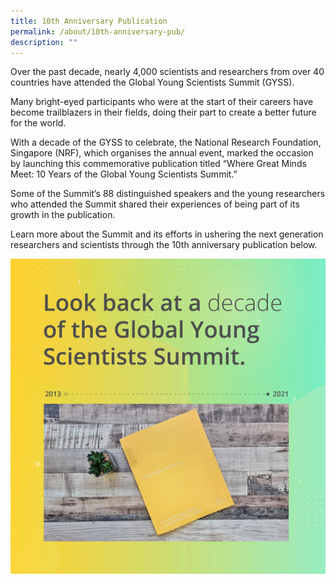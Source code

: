 ```yaml
---
title: 10th Anniversary Publication
permalink: /about/10th-anniversary-pub/
description: ""
---
```

Over the past decade, nearly 4,000 scientists and researchers from over 40 countries have attended the Global Young Scientists Summit (GYSS).

Many bright-eyed participants who were at the start of their careers have become trailblazers in their fields, doing their part to create a better future for the world.

With a decade of the GYSS to celebrate, the National Research Foundation, Singapore (NRF), which organises the annual event, marked the occasion by launching this commemorative publication titled “Where Great Minds Meet: 10 Years of the Global Young Scientists Summit.”

Some of the Summit’s 88 distinguished speakers and the young researchers who attended the Summit shared their experiences of being part of its growth in the publication.

Learn more about the Summit and its efforts in ushering the next generation researchers and scientists through the 10th anniversary publication below.

[![Alt text](/images/10th-anniversary-pub.jpg)](https://go.gov.sg/gyss-10th-anniversary-pub)

